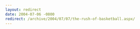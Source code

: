 ```yaml
---
layout: redirect
date: 2004-07-06 -0800
redirect: /archive/2004/07/07/the-rush-of-basketball.aspx/
---
```

